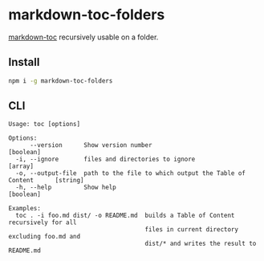 # markdown-toc-folders

[markdown-toc](https://github.com/jonschlinkert/markdown-toc) recursively usable on a folder.

## Install

```sh
npm i -g markdown-toc-folders
```

## CLI

```
Usage: toc [options]

Options:
      --version      Show version number                                       [boolean]
  -i, --ignore       files and directories to ignore                             [array]
  -o, --output-file  path to the file to which output the Table of Content      [string]
  -h, --help         Show help                                                 [boolean]

Examples:
  toc . -i foo.md dist/ -o README.md  builds a Table of Content recursively for all
                                      files in current directory excluding foo.md and 
                                      dist/* and writes the result to README.md
```
